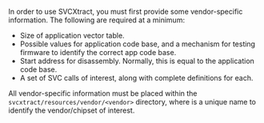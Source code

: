 In order to use SVCXtract, you must first provide some vendor-specific information. The following are required at a minimum:
* Size of application vector table.
* Possible values for application code base, and a mechanism for testing firmware to identify the correct app code base.
* Start address for disassembly. Normally, this is equal to the application code base.
* A set of SVC calls of interest, along with complete definitions for each.

All vendor-specific information must be placed within the `svcxtract/resources/vendor/<vendor>` directory, where <vendor> is a unique name to identify the vendor/chipset of interest.